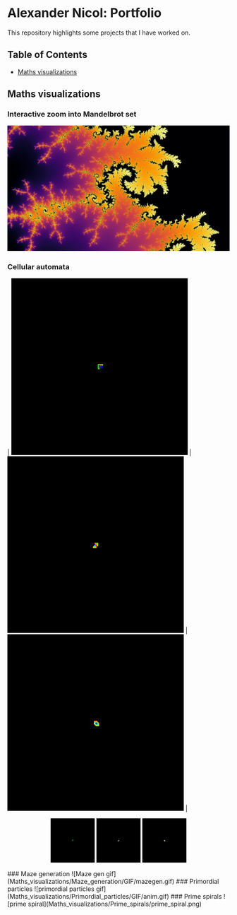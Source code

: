 # Alexander Nicol: Portfolio

This repository highlights some projects that I have worked on.

## Table of Contents
- [Maths visualizations](#maths-visualizations)

## Maths visualizations
### Interactive zoom into Mandelbrot set
![Mandelbrot set](Maths_visualizations/Mandelbrot_Interactive/005.png)
### Cellular automata
| ![Image 1](Maths_visualizations/Cellular_automata/GIF/Langtons%20Ant_1_ants_LLRR.gif) | ![Image 2](Maths_visualizations/Cellular_automata/GIF/Langtons%20Ant_1_ants_LRRRRRLLR.gif) | ![Image 3](Maths_visualizations/Cellular_automata/GIF/Langtons%20Ant_1_ants_RRLLLRLLLRRR.gif) |
<p align="center">
  <img src="Maths_visualizations/Cellular_automata/GIF/Langtons Ant_1_ants_LLRR.gif" alt="Image 1" width="100"/>
  <img src="Maths_visualizations/Cellular_automata/GIF/Langtons Ant_1_ants_LRRRRRLLR.gif" alt="Image 2" width="100"/>
  <img src="Maths_visualizations/Cellular_automata/GIF/Langtons Ant_1_ants_RRLLLRLLLRRR.gif" alt="Image 3" width="100"/>
</p>
### Maze generation
![Maze gen gif](Maths_visualizations/Maze_generation/GIF/mazegen.gif)
### Primordial particles
![primordial particles gif](Maths_visualizations/Primordial_particles/GIF/anim.gif)
### Prime spirals
![prime spiral](Maths_visualizations/Prime_spirals/prime_spiral.png)

